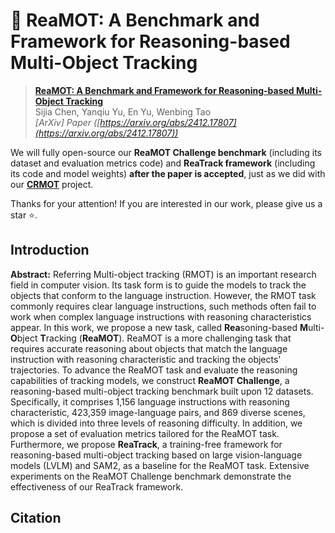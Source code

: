# 🚀 ReaMOT: A Benchmark and Framework for Reasoning-based Multi-Object Tracking

> [**ReaMOT: A Benchmark and Framework for Reasoning-based Multi-Object Tracking**](https://arxiv.org/abs/2412.17807)            
> Sijia Chen, Yanqiu Yu, En Yu, Wenbing Tao                 
> *[ArXiv] Paper ([https://arxiv.org/abs/2412.17807](https://arxiv.org/abs/2412.17807))*           

We will fully open-source our **ReaMOT Challenge benchmark** (including its dataset and evaluation metrics code) and **ReaTrack framework** (including its code and model weights) **after the paper is accepted**, just as we did with our [**CRMOT**](https://github.com/chen-si-jia/CRMOT)  project.


Thanks for your attention! If you are interested in our work, please give us a star ⭐️.


## Introduction


**Abstract:** Referring Multi-object tracking (RMOT) is an important research field in computer vision. Its task form is to guide the models to track the objects that conform to the language instruction. However, the RMOT task commonly requires clear language instructions, such methods often fail to work when complex language instructions with reasoning characteristics appear. In this work, we propose a new task, called **Rea**soning-based **M**ulti-**O**bject **T**racking (**ReaMOT**). ReaMOT is a more challenging task that requires accurate reasoning about objects that match the language instruction with reasoning characteristic and tracking the objects' trajectories. To advance the ReaMOT task and evaluate the reasoning capabilities of tracking models, we construct **ReaMOT Challenge**, a reasoning-based multi-object tracking benchmark built upon 12 datasets. Specifically, it comprises 1,156 language instructions with reasoning characteristic, 423,359 image-language pairs, and 869 diverse scenes, which is divided into three levels of reasoning difficulty. In addition, we propose a set of evaluation metrics tailored for the ReaMOT task. Furthermore, we propose **ReaTrack**, a training-free framework for reasoning-based multi-object tracking based on large vision-language models (LVLM) and SAM2, as a baseline for the ReaMOT task. Extensive experiments on the ReaMOT Challenge benchmark demonstrate the effectiveness of our ReaTrack framework.



## Citation
```

```


